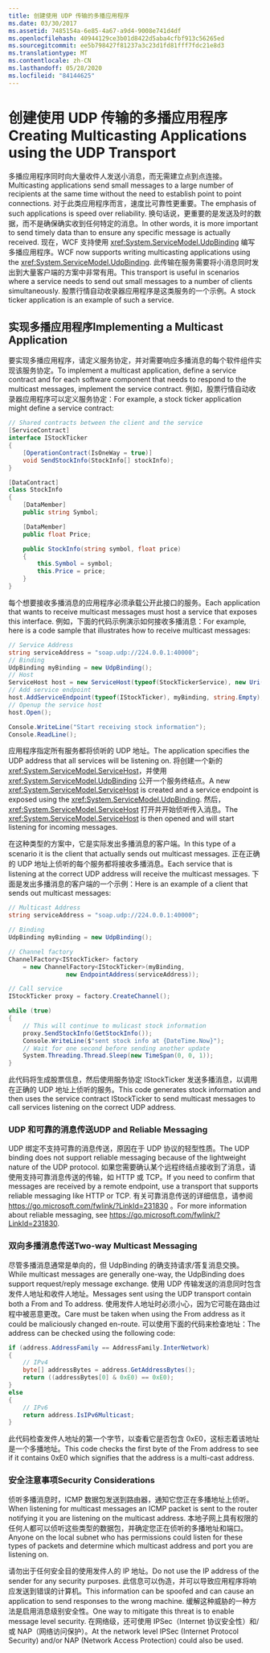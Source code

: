 ```yaml
---
title: 创建使用 UDP 传输的多播应用程序
ms.date: 03/30/2017
ms.assetid: 7485154a-6e85-4a67-a9d4-9008e741d4df
ms.openlocfilehash: 40944129ce3b01d8422d5aba4cfbf913c56265ed
ms.sourcegitcommit: ee5b798427f81237a3c23d1fd81fff7fdc21e8d3
ms.translationtype: MT
ms.contentlocale: zh-CN
ms.lasthandoff: 05/28/2020
ms.locfileid: "84144625"
---
```

# <a name="creating-multicasting-applications-using-the-udp-transport"></a><span data-ttu-id="12e05-102">创建使用 UDP 传输的多播应用程序</span><span class="sxs-lookup"><span data-stu-id="12e05-102">Creating Multicasting Applications using the UDP Transport</span></span>
<span data-ttu-id="12e05-103">多播应用程序同时向大量收件人发送小消息，而无需建立点到点连接。</span><span class="sxs-lookup"><span data-stu-id="12e05-103">Multicasting applications send small messages to a large number of recipients at the same time without the need to establish point to point connections.</span></span> <span data-ttu-id="12e05-104">对于此类应用程序而言，速度比可靠性更重要。</span><span class="sxs-lookup"><span data-stu-id="12e05-104">The emphasis of such applications is speed over reliability.</span></span> <span data-ttu-id="12e05-105">换句话说，更重要的是发送及时的数据，而不是确保确实收到任何特定的消息。</span><span class="sxs-lookup"><span data-stu-id="12e05-105">In other words, it is more important to send timely data than to ensure any specific message is actually received.</span></span> <span data-ttu-id="12e05-106">现在，WCF 支持使用 <xref:System.ServiceModel.UdpBinding> 编写多播应用程序。</span><span class="sxs-lookup"><span data-stu-id="12e05-106">WCF now supports writing multicasting applications using the <xref:System.ServiceModel.UdpBinding>.</span></span> <span data-ttu-id="12e05-107">此传输在服务需要将小消息同时发出到大量客户端的方案中非常有用。</span><span class="sxs-lookup"><span data-stu-id="12e05-107">This transport is useful in scenarios where a service needs to send out small messages to a number of clients simultaneously.</span></span> <span data-ttu-id="12e05-108">股票行情自动收录器应用程序是这类服务的一个示例。</span><span class="sxs-lookup"><span data-stu-id="12e05-108">A stock ticker application is an example of such a service.</span></span>  
  
## <a name="implementing-a-multicast-application"></a><span data-ttu-id="12e05-109">实现多播应用程序</span><span class="sxs-lookup"><span data-stu-id="12e05-109">Implementing a Multicast Application</span></span>  
 <span data-ttu-id="12e05-110">要实现多播应用程序，请定义服务协定，并对需要响应多播消息的每个软件组件实现该服务协定。</span><span class="sxs-lookup"><span data-stu-id="12e05-110">To implement a multicast application, define a service contract and for each software component that needs to respond to the multicast messages, implement the service contract.</span></span> <span data-ttu-id="12e05-111">例如，股票行情自动收录器应用程序可以定义服务协定：</span><span class="sxs-lookup"><span data-stu-id="12e05-111">For example, a stock ticker application might define a service contract:</span></span>  
  
```csharp
// Shared contracts between the client and the service  
[ServiceContract]
interface IStockTicker
{
    [OperationContract(IsOneWay = true)]
    void SendStockInfo(StockInfo[] stockInfo);
}

[DataContract]
class StockInfo
{
    [DataMember]
    public string Symbol;

    [DataMember]
    public float Price;

    public StockInfo(string symbol, float price)
    {
        this.Symbol = symbol;
        this.Price = price;
    }
}
```  
  
 <span data-ttu-id="12e05-112">每个想要接收多播消息的应用程序必须承载公开此接口的服务。</span><span class="sxs-lookup"><span data-stu-id="12e05-112">Each application that wants to receive multicast messages must host a service that exposes this interface.</span></span>  <span data-ttu-id="12e05-113">例如，下面的代码示例演示如何接收多播消息：</span><span class="sxs-lookup"><span data-stu-id="12e05-113">For example, here is a code sample that illustrates how to receive multicast messages:</span></span>  
  
```csharp
// Service Address
string serviceAddress = "soap.udp://224.0.0.1:40000";
// Binding
UdpBinding myBinding = new UdpBinding();
// Host
ServiceHost host = new ServiceHost(typeof(StockTickerService), new Uri(serviceAddress));
// Add service endpoint
host.AddServiceEndpoint(typeof(IStockTicker), myBinding, string.Empty);
// Openup the service host
host.Open();

Console.WriteLine("Start receiving stock information");
Console.ReadLine();
```  
  
 <span data-ttu-id="12e05-114">应用程序指定所有服务都将侦听的 UDP 地址。</span><span class="sxs-lookup"><span data-stu-id="12e05-114">The application specifies the UDP address that all services will be listening on.</span></span> <span data-ttu-id="12e05-115">将创建一个新的 <xref:System.ServiceModel.ServiceHost>，并使用 <xref:System.ServiceModel.UdpBinding> 公开一个服务终结点。</span><span class="sxs-lookup"><span data-stu-id="12e05-115">A new <xref:System.ServiceModel.ServiceHost> is created and a service endpoint is exposed using the <xref:System.ServiceModel.UdpBinding>.</span></span> <span data-ttu-id="12e05-116">然后，<xref:System.ServiceModel.ServiceHost> 打开并开始侦听传入消息。</span><span class="sxs-lookup"><span data-stu-id="12e05-116">The <xref:System.ServiceModel.ServiceHost> is then opened and will start listening for incoming messages.</span></span>  
  
 <span data-ttu-id="12e05-117">在这种类型的方案中，它是实际发出多播消息的客户端。</span><span class="sxs-lookup"><span data-stu-id="12e05-117">In this type of a scenario it is the client that actually sends out multicast messages.</span></span> <span data-ttu-id="12e05-118">正在正确的 UDP 地址上侦听的每个服务都将接收多播消息。</span><span class="sxs-lookup"><span data-stu-id="12e05-118">Each service that is listening at the correct UDP address will receive the multicast messages.</span></span> <span data-ttu-id="12e05-119">下面是发出多播消息的客户端的一个示例：</span><span class="sxs-lookup"><span data-stu-id="12e05-119">Here is an example of a client that sends out multicast messages:</span></span>  
  
```csharp
// Multicast Address
string serviceAddress = "soap.udp://224.0.0.1:40000";

// Binding
UdpBinding myBinding = new UdpBinding();

// Channel factory
ChannelFactory<IStockTicker> factory
    = new ChannelFactory<IStockTicker>(myBinding,
                new EndpointAddress(serviceAddress));

// Call service
IStockTicker proxy = factory.CreateChannel();

while (true)
{
    // This will continue to mulicast stock information
    proxy.SendStockInfo(GetStockInfo());
    Console.WriteLine($"sent stock info at {DateTime.Now}");
    // Wait for one second before sending another update
    System.Threading.Thread.Sleep(new TimeSpan(0, 0, 1));
}
```  
  
 <span data-ttu-id="12e05-120">此代码将生成股票信息，然后使用服务协定 IStockTicker 发送多播消息，以调用在正确的 UDP 地址上侦听的服务。</span><span class="sxs-lookup"><span data-stu-id="12e05-120">This code generates stock information and then uses the service contract IStockTicker to send multicast messages to call services listening on the correct UDP address.</span></span>  
  
### <a name="udp-and-reliable-messaging"></a><span data-ttu-id="12e05-121">UDP 和可靠的消息传送</span><span class="sxs-lookup"><span data-stu-id="12e05-121">UDP and Reliable Messaging</span></span>  
  <span data-ttu-id="12e05-122">UDP 绑定不支持可靠的消息传送，原因在于 UDP 协议的轻型性质。</span><span class="sxs-lookup"><span data-stu-id="12e05-122">The UDP binding does not support reliable messaging because of the lightweight nature of the UDP protocol.</span></span> <span data-ttu-id="12e05-123">如果您需要确认某个远程终结点接收到了消息，请使用支持可靠消息传送的传输，如 HTTP 或 TCP。</span><span class="sxs-lookup"><span data-stu-id="12e05-123">If you need to confirm that messages are received by a remote endpoint, use a transport that supports reliable messaging like  HTTP or TCP.</span></span> <span data-ttu-id="12e05-124">有关可靠消息传送的详细信息，请参阅 <https://go.microsoft.com/fwlink/?LinkId=231830> 。</span><span class="sxs-lookup"><span data-stu-id="12e05-124">For more information about reliable messaging, see <https://go.microsoft.com/fwlink/?LinkId=231830>.</span></span>  
  
### <a name="two-way-multicast-messaging"></a><span data-ttu-id="12e05-125">双向多播消息传送</span><span class="sxs-lookup"><span data-stu-id="12e05-125">Two-way Multicast Messaging</span></span>  
 <span data-ttu-id="12e05-126">尽管多播消息通常是单向的，但 UdpBinding 的确支持请求/答复消息交换。</span><span class="sxs-lookup"><span data-stu-id="12e05-126">While multicast messages are generally one-way, the UdpBinding does support request/reply message exchange.</span></span> <span data-ttu-id="12e05-127">使用 UDP 传输发送的消息同时包含发件人地址和收件人地址。</span><span class="sxs-lookup"><span data-stu-id="12e05-127">Messages sent using the UDP transport contain both a From and To address.</span></span> <span data-ttu-id="12e05-128">使用发件人地址时必须小心，因为它可能在路由过程中被恶意更改。</span><span class="sxs-lookup"><span data-stu-id="12e05-128">Care must be taken when using the From address as it could be maliciously changed en-route.</span></span>  <span data-ttu-id="12e05-129">可以使用下面的代码来检查地址：</span><span class="sxs-lookup"><span data-stu-id="12e05-129">The address can be checked using the following code:</span></span>  
  
```csharp
if (address.AddressFamily == AddressFamily.InterNetwork)
{
    // IPv4
    byte[] addressBytes = address.GetAddressBytes();
    return ((addressBytes[0] & 0xE0) == 0xE0);
}
else
{
    // IPv6
    return address.IsIPv6Multicast;
}
```  
  
 <span data-ttu-id="12e05-130">此代码检查发件人地址的第一个字节，以查看它是否包含 0xE0，这标志着该地址是一个多播地址。</span><span class="sxs-lookup"><span data-stu-id="12e05-130">This code checks the first byte of the From address to see if it contains 0xE0 which signifies that the address is a multi-cast address.</span></span>  
  
### <a name="security-considerations"></a><span data-ttu-id="12e05-131">安全注意事项</span><span class="sxs-lookup"><span data-stu-id="12e05-131">Security Considerations</span></span>  
 <span data-ttu-id="12e05-132">侦听多播消息时，ICMP 数据包发送到路由器，通知它您正在多播地址上侦听。</span><span class="sxs-lookup"><span data-stu-id="12e05-132">When listening for multicast messages an ICMP packet is sent to the router notifying it you are listening on the multicast address.</span></span> <span data-ttu-id="12e05-133">本地子网上具有权限的任何人都可以侦听这些类型的数据包，并确定您正在侦听的多播地址和端口。</span><span class="sxs-lookup"><span data-stu-id="12e05-133">Anyone on the local subnet who has permissions could listen for these types of packets and determine which multicast address and port you are listening on.</span></span>  
  
 <span data-ttu-id="12e05-134">请勿出于任何安全目的使用发件人的 IP 地址。</span><span class="sxs-lookup"><span data-stu-id="12e05-134">Do not use the IP address of the sender for any security purposes.</span></span> <span data-ttu-id="12e05-135">此信息可以伪造，并可以导致应用程序将响应发送到错误的计算机。</span><span class="sxs-lookup"><span data-stu-id="12e05-135">This information can be spoofed and can cause an application to send responses to the wrong machine.</span></span> <span data-ttu-id="12e05-136">缓解这种威胁的一种方法是启用消息级别安全性。</span><span class="sxs-lookup"><span data-stu-id="12e05-136">One way to mitigate this threat is to enable message level security.</span></span> <span data-ttu-id="12e05-137">在网络级，还可使用 IPSec（Internet 协议安全性）和/或 NAP（网络访问保护）。</span><span class="sxs-lookup"><span data-stu-id="12e05-137">At the network level IPSec  (Internet Protocol Security) and/or NAP (Network Access Protection) could also be used.</span></span>
